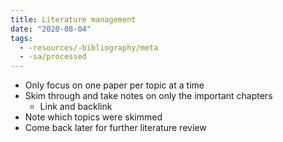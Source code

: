 ```yaml
---
title: Literature management
date: "2020-08-04"
tags:
  - -resources/-bibliography/meta
  - -sa/processed
---
```


*   Only focus on one paper per topic at a time
*   Skim through and take notes on only the important chapters
    *   Link and backlink
*   Note which topics were skimmed
*   Come back later for further literature review

